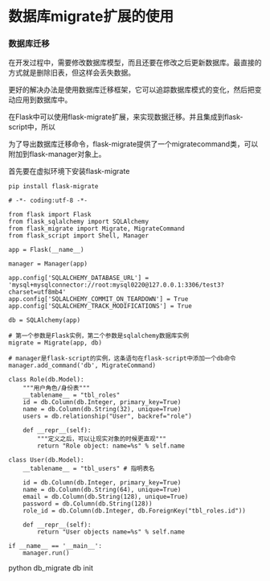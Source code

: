 # 数据库migrate扩展的使用

### 数据库迁移

在开发过程中，需要修改数据库模型，而且还要在修改之后更新数据库。最直接的方式就是删除旧表，但这样会丢失数据。

更好的解决办法是使用数据库迁移框架，它可以追踪数据库模式的变化，然后把变动应用到数据库中。

在Flask中可以使用flask-migrate扩展，来实现数据迁移。并且集成到flask-script中，所以



为了导出数据库迁移命令，flask-migrate提供了一个migratecommand类，可以附加到flask-manager对象上。

首先要在虚拟环境下安装flask-migrate

```
pip install flask-migrate
```

```
# -*- coding:utf-8 -*-

from flask import Flask
from flask_sqlalchemy import SQLAlchemy
from flask_migrate import Migrate, MigrateCommand
from flask_script import Shell, Manager

app = Flask(__name__)

manager = Manager(app)

app.config['SQLALCHEMY_DATABASE_URL'] = 'mysql+mysqlconnector://root:mysql0220@127.0.0.1:3306/test3?charset=utf8mb4'
app.config['SQLALCHEMY_COMMIT_ON_TEARDOWN'] = True
app.config['SQLALCHEMY_TRACK_MODIFICATIONS'] = True

db = SQLAlchemy(app)

# 第一个参数是Flask实例，第二个参数是sqlalchemy数据库实例
migrate = Migrate(app, db)

# manager是flask-script的实例，这条语句在flask-script中添加一个db命令
manager.add_command('db', MigrateCommand)

class Role(db.Model):
    """用户角色/身份表"""
    __tablename__ = "tbl_roles"
    id = db.Column(db.Integer, primary_key=True)
    name = db.Column(db.String(32), unique=True)
    users = db.relationship("User", backref="role")

    def __repr__(self):
        """定义之后，可以让现实对象的时候更直观"""
        return "Role object: name=%s" % self.name

class User(db.Model):
    __tablename__ = "tbl_users" # 指明表名

    id = db.Column(db.Integer, primary_key=True)
    name = db.Column(db.String(64), unique=True)
    email = db.Column(db.String(128), unique=True)
    password = db.Column(db.String(128))
    role_id = db.Column(db.Integer, db.ForeignKey("tbl_roles.id"))

    def __repr__(self):
        return "User objects name=%s" % self.name

if __name__ == '__main__':
    manager.run()
```



python db_migrate db init